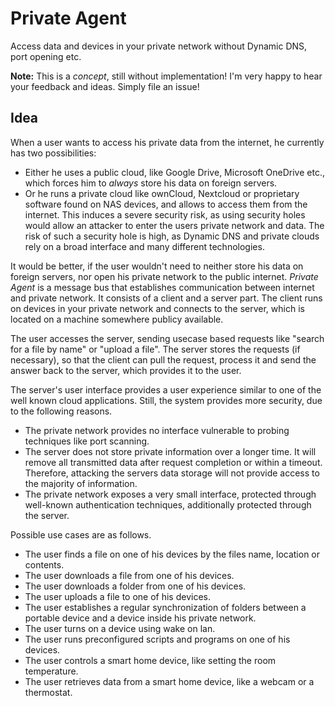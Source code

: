 # Private Agent
Access data and devices in your private network without Dynamic DNS, port opening etc.

**Note:** This is a _concept_, still without implementation!
I'm very happy to hear your feedback and ideas. Simply file an issue!

## Idea

When a user wants to access his private data from the internet, he currently has two possibilities:
* Either he uses a public cloud, like Google Drive, Microsoft OneDrive etc., which forces him to _always_ store his data on foreign servers.
* Or he runs a private cloud like ownCloud, Nextcloud or proprietary software found on NAS devices, and allows to access them from the internet.
  This induces a severe security risk, as using security holes would allow an attacker to enter the users private network and data.
  The risk of such a security hole is high, as Dynamic DNS and private clouds rely on a broad interface and many different technologies.
  
It would be better, if the user wouldn't need to neither store his data on foreign servers, nor open his private network to the public internet.
_Private Agent_ is a message bus that establishes communication between internet and private network.
It consists of a client and a server part.
The client runs on devices in your private network and connects to the server, which is located on a machine somewhere publicy available.

The user accesses the server, sending usecase based requests like "search for a file by name" or "upload a file".
The server stores the requests (if necessary), so that the client can pull the request, process it and send the answer back to the server, which provides it to the user.

The server's user interface provides a user experience similar to one of the well known cloud applications.
Still, the system provides more security, due to the following reasons.
* The private network provides no interface vulnerable to probing techniques like port scanning.
* The server does not store private information over a longer time.
  It will remove all transmitted data after request completion or within a timeout.
  Therefore, attacking the servers data storage will not provide access to the majority of information.
* The private network exposes a very small interface, protected through well-known authentication techniques,
  additionally protected through the server.

Possible use cases are as follows.
* The user finds a file on one of his devices by the files name, location or contents.
* The user downloads a file from one of his devices.
* The user downloads a folder from one of his devices.
* The user uploads a file to one of his devices.
* The user establishes a regular synchronization of folders between a portable device and a device inside his private network.
* The user turns on a device using wake on lan.
* The user runs preconfigured scripts and programs on one of his devices.
* The user controls a smart home device, like setting the room temperature.
* The user retrieves data from a smart home device, like a webcam or a thermostat.
